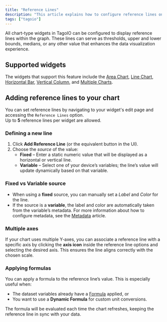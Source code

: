 ```yaml
---
title: "Reference Lines"
description: "This article explains how to configure reference lines on TagoIO chart-type widgets and lists which widgets support this feature."
tags: ["tagoio"]
---
```

All chart-type widgets in TagoIO can be configured to display reference lines within the graph. These lines can serve as thresholds, upper and lower bounds, medians, or any other value that enhances the data visualization experience.

<!-- Image placeholder removed for build -->

## Supported widgets

The widgets that support this feature include the [Area Chart](../../widgets/area-chart-widget), [Line Chart](../../widgets/line-chart-widget), [Horizontal Bar](../../widgets/horizontal-bar-widget), [Vertical Column](../../widgets/vertical-column-widget), and [Multiple Charts](../../widgets/multiple-charts-widget).

## Adding reference lines to your chart

You can set reference lines by navigating to your widget's edit page and accessing the `Reference Lines` option.  
Up to **5** reference lines per widget are allowed.

### Defining a new line

1. Click **Add Reference Line** (or the equivalent button in the UI).  
2. Choose the *source* of the value:
   - **Fixed** – Enter a static numeric value that will be displayed as a horizontal or vertical line.
   - **Variable** – Select one of your device’s variables; the line’s value will update dynamically based on that variable.

### Fixed vs Variable source

- When using a **fixed** source, you can manually set a *Label* and *Color* for the line.  
- If the source is a **variable**, the label and color are automatically taken from the variable’s metadata. For more information about how to configure metadata, see the [Metadata](../../devices/data-management/metadata) article.

### Multiple axes

If your chart uses multiple Y‑axes, you can associate a reference line with a specific axis by clicking the **axis icon** inside the reference line options and selecting the desired axis. This ensures the line aligns correctly with the chosen scale.

### Applying formulas

You can apply a formula to the reference line’s value. This is especially useful when:
- The dataset variables already have a [Formula](../../formula) applied, or
- You want to use a **Dynamic Formula** for custom unit conversions.

The formula will be evaluated each time the chart refreshes, keeping the reference line in sync with your data.